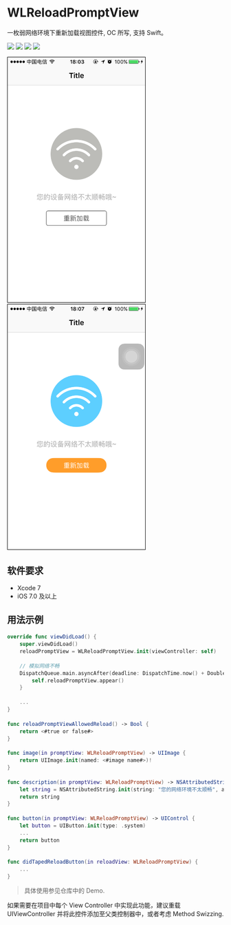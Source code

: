# WLReloadPromptView

一枚弱网络环境下重新加载视图控件, OC 所写, 支持 Swift。

![](https://img.shields.io/badge/License-MIT-0099ff.svg)
![](https://img.shields.io/badge/Platform-iOS-ff6600.svg)
![](https://img.shields.io/badge/Language-OC-ff69b4.svg)
![](https://img.shields.io/badge/Xcode-7-5cde45.svg)

<img src="images/1.PNG" width="320" style="border:1px solid black" />
<img src="images/2.PNG" width="320" style="border:1px solid black" />

## 软件要求

- Xcode 7
- iOS 7.0 及以上

## 用法示例

```swift
override func viewDidLoad() {
    super.viewDidLoad()
    reloadPromptView = WLReloadPromptView.init(viewController: self)

    // 模拟网络不畅
    DispatchQueue.main.asyncAfter(deadline: DispatchTime.now() + Double(Int64(1 * Double(NSEC_PER_SEC))) / Double(NSEC_PER_SEC)) {
        self.reloadPromptView.appear()
    }

    ...
}

func reloadPromptViewAllowedReload() -> Bool {
    return <#true or false#>
}

func image(in promptView: WLReloadPromptView) -> UIImage {
    return UIImage.init(named: <#image name#>)!
}

func description(in promptView: WLReloadPromptView) -> NSAttributedString {
    let string = NSAttributedString.init(string: "您的网络环境不太顺畅", attributes: [NSFontAttributeName: UIFont.systemFont(ofSize: 16)])
    return string
}

func button(in promptView: WLReloadPromptView) -> UIControl {
    let button = UIButton.init(type: .system)
    ...
    return button
}

func didTapedReloadButton(in reloadView: WLReloadPromptView) {
    ...
}
```



> 具体使用参见仓库中的 Demo.

如果需要在项目中每个 View Controller 中实现此功能，建议重载 UIViewController 并将此控件添加至父类控制器中，或者考虑 Method Swizzing.
